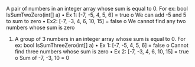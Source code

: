 A pair of numbers in an integer array whose sum is equal to 0. For ex: 
bool IsSumTwoZero(int[] a)
• Ex 1: [-7, -5, 4, 5, 6] = true
o We can add -5 and 5 to sum to zero
• Ex2: [-7, -3, 4, 6, 10, 15] = false
o We cannot find any two numbers whose sum is zero
1. A group of 3 numbers in an integer array whose sum is equal to 0. For ex: 
bool IsSumThreeZero(int[] a)
• Ex 1: [-7, -5, 4, 5, 6] = false
o Cannot find three numbers whose sum is zero
• Ex 2: [-7, -3, 4, 6, 10, 15] = true
o Sum of -7, -3, 10 = 0
